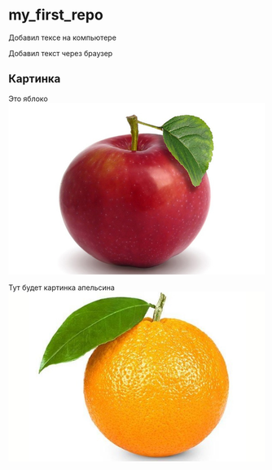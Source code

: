 # my_first_repo

Добавил тексе на компьютере

Добавил текст через браузер

## Картинка

Это яблоко
![Apple](apple.jpg)

Тут будет картинка апельсина
![Orange](orange.jpg)
